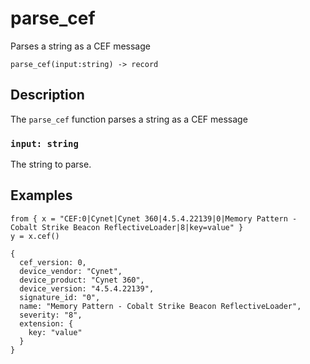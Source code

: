 # parse_cef

Parses a string as a CEF message

```tql
parse_cef(input:string) -> record
```

## Description

The `parse_cef` function parses a string as a CEF message

### `input: string`

The string to parse.

## Examples

```tql
from { x = "CEF:0|Cynet|Cynet 360|4.5.4.22139|0|Memory Pattern - Cobalt Strike Beacon ReflectiveLoader|8|key=value" }
y = x.cef()
```
```tql
{
  cef_version: 0,
  device_vendor: "Cynet",
  device_product: "Cynet 360",
  device_version: "4.5.4.22139",
  signature_id: "0",
  name: "Memory Pattern - Cobalt Strike Beacon ReflectiveLoader",
  severity: "8",
  extension: {
    key: "value"
  }
}
```
